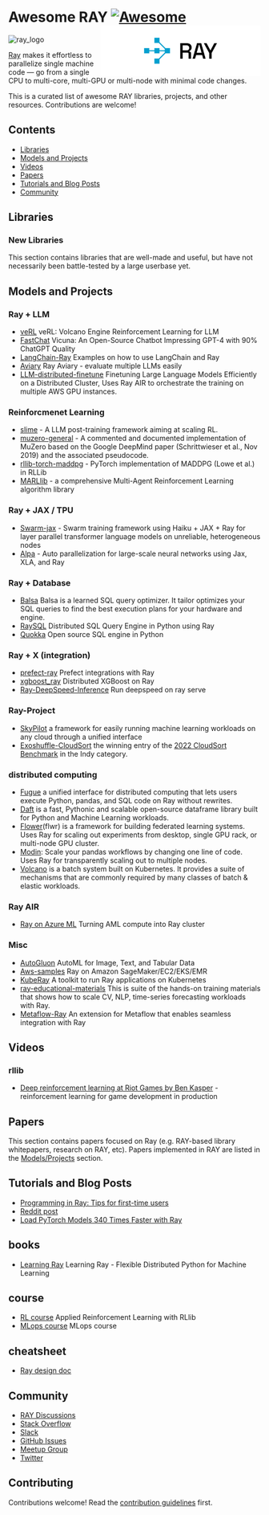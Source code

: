 <!--lint ignore double-link-->
# Awesome RAY [![Awesome](https://awesome.re/badge.svg)](https://awesome.re)[<img src="https://raw.githubusercontent.com/ray-project/ray/master/doc/source/images/ray_header_logo.png" alt="Ray Logo" align="right" height="100">](https://github.com/ray-project/ray/)

![ray_logo](https://user-images.githubusercontent.com/20907377/175792492-a085fc63-3b5f-4804-8215-e9c45cb284aa.gif)

<!--lint ignore double-link-->
[Ray](https://github.com/ray-project/ray/) makes it effortless to parallelize single machine code — go from a single CPU to multi-core, multi-GPU or multi-node with minimal code changes.
<!--lint enable double-link-->

This is a curated list of awesome RAY libraries, projects, and other resources. Contributions are welcome!

## Contents

- [Libraries](#libraries)
- [Models and Projects](#models-and-projects)
- [Videos](#videos)
- [Papers](#papers)
- [Tutorials and Blog Posts](#tutorials-and-blog-posts)
- [Community](#community)

<a name="libraries" />

## Libraries

<a name="new-libraries" />

### New Libraries

This section contains libraries that are well-made and useful, but have not necessarily been battle-tested by a large userbase yet.


<a name="models-and-projects" />

## Models and Projects

### Ray + LLM
- [veRL](https://github.com/volcengine/verl/tree/main) veRL: Volcano Engine Reinforcement Learning for LLM
- [FastChat](https://github.com/lm-sys/FastChat) Vicuna: An Open-Source Chatbot Impressing GPT-4 with 90% ChatGPT Quality
- [LangChain-Ray](https://github.com/ray-project/langchain-ray) Examples on how to use LangChain and Ray
- [Aviary](https://github.com/ray-project/aviary) Ray Aviary - evaluate multiple LLMs easily
- [LLM-distributed-finetune](https://github.com/AdrianBZG/LLM-distributed-finetune) Finetuning Large Language Models Efficiently on a Distributed Cluster, Uses Ray AIR to orchestrate the training on multiple AWS GPU instances.

### Reinforcmenet Learning

- [slime](https://github.com/THUDM/slime) - A LLM post-training framework aiming at scaling RL.
- [muzero-general](https://github.com/werner-duvaud/muzero-general) - A commented and documented implementation of MuZero based on the Google DeepMind paper (Schrittwieser et al., Nov 2019) and the associated pseudocode.
- [rllib-torch-maddpg](https://github.com/Rohan138/rllib-torch-maddpg) - PyTorch implementation of MADDPG (Lowe et al.) in RLLib
- [MARLlib](https://github.com/Replicable-MARL/MARLlib) - a comprehensive Multi-Agent Reinforcement Learning algorithm library

### Ray + JAX / TPU

- [Swarm-jax](https://github.com/kingoflolz/swarm-jax) - Swarm training framework using Haiku + JAX + Ray for layer parallel transformer language models on unreliable, heterogeneous nodes
- [Alpa](https://github.com/alpa-projects/alpa) - Auto parallelization for large-scale neural networks using Jax, XLA, and Ray


### Ray + Database

- [Balsa](https://github.com/balsa-project/balsa#cluster-mode) Balsa is a learned SQL query optimizer. It tailor optimizes your SQL queries to find the best execution plans for your hardware and engine.
- [RaySQL](https://github.com/andygrove/ray-sql) Distributed SQL Query Engine in Python using Ray
- [Quokka](https://github.com/marsupialtail/quokka) Open source SQL engine in Python 

### Ray + X (integration)

- [prefect-ray](https://github.com/PrefectHQ/prefect-ray) Prefect integrations with Ray
- [xgboost_ray](https://github.com/ray-project/xgboost_ray) Distributed XGBoost on Ray
- [Ray-DeepSpeed-Inference](https://github.com/tchordia/ray-serve-deepspeed) Run deepspeed on ray serve

### Ray-Project
- [SkyPilot](https://github.com/skypilot-org/skypilot) a framework for easily running machine learning workloads on any cloud through a unified interface
- [Exoshuffle-CloudSort](https://github.com/exoshuffle/cloudsort) the winning entry of the [2022 CloudSort Benchmark](http://sortbenchmark.org/) in the Indy category.

### distributed computing
- [Fugue](https://github.com/fugue-project/fugue) a unified interface for distributed computing that lets users execute Python, pandas, and SQL code on Ray without rewrites.
- [Daft](https://github.com/Eventual-Inc/Daft) is a fast, Pythonic and scalable open-source dataframe library built for Python and Machine Learning workloads.
- [Flower](https://github.com/adap/flower)(flwr) is a framework for building federated learning systems. Uses Ray for scaling out experiments from desktop, single GPU rack, or multi-node GPU cluster.
- [Modin](https://github.com/modin-project/modin): Scale your pandas workflows by changing one line of code. Uses Ray for transparently scaling out to multiple nodes.
- [Volcano](https://github.com/volcano-sh/volcano) is a batch system built on Kubernetes. It provides a suite of mechanisms that are commonly required by many classes of batch & elastic workloads.

### Ray AIR
- [Ray on Azure ML](https://github.com/microsoft/ray-on-aml) Turning AML compute into Ray cluster

### Misc
- [AutoGluon](https://github.com/awslabs/autogluon) AutoML for Image, Text, and Tabular Data
- [Aws-samples](https://github.com/aws-samples/aws-samples-for-ray) Ray on Amazon SageMaker/EC2/EKS/EMR
- [KubeRay](https://github.com/ray-project/kuberay) A toolkit to run Ray applications on Kubernetes
- [ray-educational-materials](https://github.com/ray-project/ray-educational-materials) This is suite of the hands-on training materials that shows how to scale CV, NLP, time-series forecasting workloads with Ray.
- [Metaflow-Ray](https://github.com/outerbounds/metaflow-ray) An extension for Metaflow that enables seamless integration with Ray 

<a name="videos" />

## Videos

<a name="papers" />

### rllib 
- [Deep reinforcement learning at Riot Games by Ben Kasper](https://youtu.be/r6ErUh5sjXQ) - reinforcement learning for game development in production



## Papers

This section contains papers focused on Ray (e.g. RAY-based library whitepapers, research on RAY, etc). Papers implemented in RAY are listed in the [Models/Projects](#projects) section.

<!--lint ignore awesome-list-item-->

<!--lint enable awesome-list-item-->

<a name="tutorials-and-blog-posts" />

## Tutorials and Blog Posts


- [Programming in Ray: Tips for first-time users](https://rise.cs.berkeley.edu/blog/ray-tips-for-first-time-users)
- [Reddit post](https://news.ycombinator.com/item?id=27730807) 
- [Load PyTorch Models 340 Times Faster with Ray](https://medium.com/ibm-data-ai/how-to-load-pytorch-models-340-times-faster-with-ray-8be751a6944c)

## books 

- [Learning Ray](https://github.com/maxpumperla/learning_ray) Learning Ray - Flexible Distributed Python for Machine Learning

## course

- [RL course](https://github.com/anyscale/rl-course) Applied Reinforcement Learning with RLlib
- [MLops course](https://github.com/anyscale/mlops-course) MLops course

## cheatsheet

- [Ray design doc](https://docs.google.com/document/d/167rnnDFIVRhHhK4mznEIemOtj63IOhtIPvSYaPgI4Fg/edit#heading=h.5jeo2fupy3yv)

<a name="community" />

## Community

- [RAY Discussions](https://discuss.ray.io/)
- [Stack Overflow](https://stackoverflow.com/questions/tagged/ray)
- [Slack](https://forms.gle/9TSdDYUgxYs8SA9e8)
- [GitHub Issues](https://github.com/ray-project/ray/issues)
- [Meetup Group](https://www.meetup.com/Bay-Area-Ray-Meetup/)
- [Twitter](https://twitter.com/raydistributed)


## Contributing

Contributions welcome! Read the [contribution guidelines](contributing.md) first.
